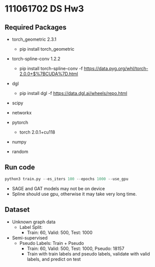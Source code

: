 # 111061702 DS Hw3

## Required Packages
* torch_geometric 2.3.1
  * pip install torch_geometric
* torch-spline-conv 1.2.2
  * pip install torch-spline-conv -f https://data.pyg.org/whl/torch-2.0.0+$%7BCUDA%7D.html
* dgl
  * pip install dgl -f https://data.dgl.ai/wheels/repo.html

* scipy
* networkx
* pytorch
  * torch 2.0.1+cu118

* numpy
* random

## Run code
```python
python3 train.py --es_iters 100 --epochs 1000 --use_gpu
```
* SAGE and GAT models may not be on device
* Spline should use gpu, otherwise it may take very long time.

## Dataset
* Unknown graph data
  * Label Split:
    * Train: 60, Valid: 500, Test: 1000
* Semi-supervised
  * Pseudo Labels: Train + Pseudo
    * Train: 60, Valid: 500, Test: 1000, Pseudo: 18157
    * Train with train labels and pseudo labels, validate with valid labels, and predict on test
